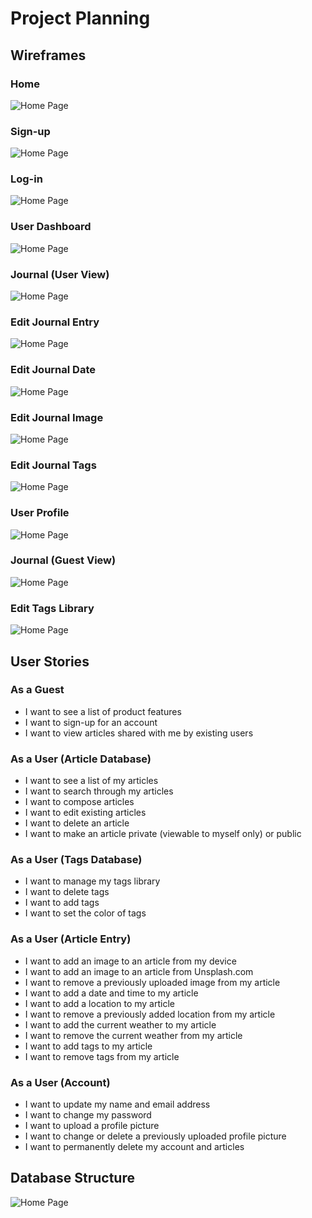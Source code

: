 # Project Planning

## Wireframes

### Home
![Home Page](https://github.com/nathanholm/bonjourno/blob/main/planning/images/Home.png)
### Sign-up
![Home Page](https://github.com/nathanholm/bonjourno/blob/main/planning/images/Sign-up.png)
### Log-in
![Home Page](https://github.com/nathanholm/bonjourno/blob/main/planning/images/Log-in.png)
### User Dashboard
![Home Page](https://github.com/nathanholm/bonjourno/blob/main/planning/images/dashboard-user.png)
### Journal (User View)
![Home Page](https://github.com/nathanholm/bonjourno/blob/main/planning/images/journal-view-user.png)
### Edit Journal Entry
![Home Page](https://github.com/nathanholm/bonjourno/blob/main/planning/images/edit-journal-entry.png)
### Edit Journal Date
![Home Page](https://github.com/nathanholm/bonjourno/blob/main/planning/images/edit-journal-entry-date-selector.png)
### Edit Journal Image
![Home Page](https://github.com/nathanholm/bonjourno/blob/main/planning/images/edit-journal-entry-image.png)
### Edit Journal Tags
![Home Page](https://github.com/nathanholm/bonjourno/blob/main/planning/images/edit-journal-entry-tags.png)
### User Profile
![Home Page](https://github.com/nathanholm/bonjourno/blob/main/planning/images/profile-changes.png)
### Journal (Guest View)
![Home Page](https://github.com/nathanholm/bonjourno/blob/main/planning/images/journal-view-guest.png)
### Edit Tags Library
![Home Page](https://github.com/nathanholm/bonjourno/blob/main/planning/images/edit-tags-library.png)

## User Stories
### As a Guest
- I want to see a list of product features
- I want to sign-up for an account
- I want to view articles shared with me by existing users

### As a User (Article Database)
- I want to see a list of my articles
- I want to search through my articles
- I want to compose articles
- I want to edit existing articles
- I want to delete an article
- I want to make an article private (viewable to myself only) or public

### As a User (Tags Database)
- I want to manage my tags library
- I want to delete tags
- I want to add tags
- I want to set the color of tags

### As a User (Article Entry)
- I want to add an image to an article from my device
- I want to add an image to an article from Unsplash.com
- I want to remove a previously uploaded image from my article
- I want to add a date and time to my article
- I want to add a location to my article
- I want to remove a previously added location from my article
- I want to add the current weather to my article
- I want to remove the current weather from my article
- I want to add tags to my article
- I want to remove tags from my article

### As a User (Account)
- I want to update my name and email address
- I want to change my password
- I want to upload a profile picture
- I want to change or delete a previously uploaded profile picture
- I want to permanently delete my account and articles

## Database Structure
![Home Page](https://github.com/nathanholm/bonjourno/blob/main/planning/images/database-relationships.png)